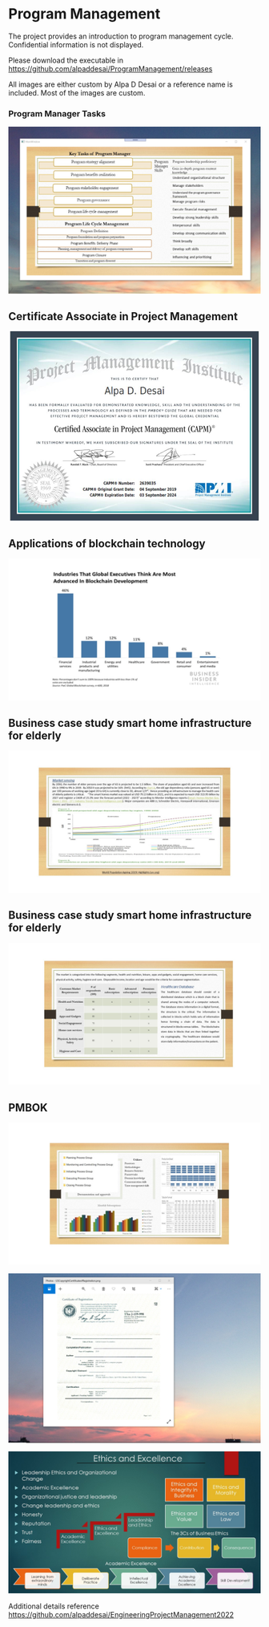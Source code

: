 # Program Management

The project provides an introduction to program management cycle. Confidential information is not displayed. 

Please download the executable in https://github.com/alpaddesai/ProgramManagement/releases

All images are either custom by Alpa D Desai or a reference name is included. Most of the images are custom.

### Program Manager Tasks
![image](ProgramManager.png)

## Certificate Associate in Project Management
![image](CAPMCertificate.jpg)

## Applications of blockchain technology 
![image](BlockchainApplications.jpg)

## Business case study smart home infrastructure for elderly
![image](MarketSense.jpg)

## Business case study smart home infrastructure for elderly
![image](HealthCareDatabases.jpg)

## PMBOK
![image](Tableau1.jpg)

![image](USCopyrightCertificate.png)

![image](Ethics.jpg)

Additional details reference https://github.com/alpaddesai/EngineeringProjectManagement2022
